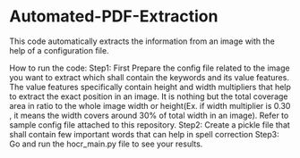 # Automated-PDF-Extraction
This code automatically extracts the information from an image with the help of a configuration file.

How to run the code:
Step1: First Prepare the config file related to the image you want to extract which shall contain the keywords and its value features. The value features specifically contain height and width multipliers that help to extract the exact position in an image. It is nothing but the total coverage area in ratio to the whole image width or height(Ex. if width multiplier is 0.30 , it means the width covers around 30% of total width in an image). Refer to sample config file attached to this repository.
Step2: Create a pickle file that shall contain few important words that can help in spell correction
Step3: Go and run the hocr_main.py file to see your results.
